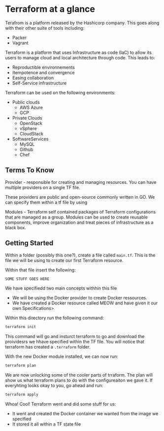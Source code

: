 # Terraform at a glance

Terafrom is a platform released by the Hashicorp company. This goes along with their other suite of tools including:

- Packer
- Vagrant


Terraform is a platform that uses Infrastructure as code (IaC) to allow its users to manage cloud and local architecture through code. This leads to:

* Reproductible environnements
* Itempotence and convergence
* Easing collaboration
* Self-Service infrastructure

Terraform can be used on the following environments:

* Public clouds
    * AWS
Azure
    * GCP
* Private Clouds
    * OpenStack
    * vSphere
    * CloudStack
* SoftwareServices
    * MySQL
    * Github
    * Chef


## Terms To Know

Provider - responsible for creating and managing resources. You can have multiple providers on a single TF file.

These providers are public and open-source commonly written in GO. We can specify them within a tf file by using

Modules - Terraform self contained packages of Terraform configurations that are managed as a group. Modules can be used to create reusable components, improve organization and treat pieces of infrastructure as a black box.

## Getting Started

Within a folder (possibly this one?), create a file called `main.tf`. This is the file we will be using to create our first Terraform resource.

Within that file insert the following:
```bash
SOME STUFF GOES HERE
```

We have specifiedd two main concepts withhin this file
- We will be using the Docker provider to create Docker ressources.
- We have created a Docker resource called MEOW and have given it our own Specifications> 

Within this directory run the following command:

```bash
terraform init
```
This command will go and insturct terraform to go and download the proividesrs we hhave specified within the TF file. You will notice that terraform has created a `.terraform` folder.

With the new Docker module installed, we can now run:

```bash
terraform plan
```

We are now unlocking some of the cooler parts of trraform. The plan will show us what terraform plans to do with the configureaiton we gave it. If everyhting looks okay to you, go ahead and run:

```bash
terraform apply
```

Whoa! Cool! Terraform went and did some stuff for us:

- It went and created the Docker container we wanted from the image we specified
- It stored it all within a TF state file